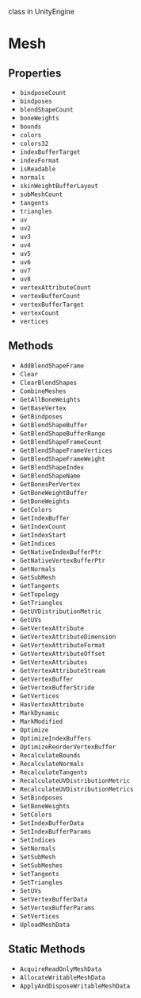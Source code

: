 class in UnityEngine
# Mesh

## Properties
- `bindposeCount`
- `bindposes`
- `blendShapeCount`
- `boneWeights`
- `bounds`
- `colors`
- `colors32`
- `indexBufferTarget`
- `indexFormat`
- `isReadable`
- `normals`
- `skinWeightBufferLayout`
- `subMeshCount`
- `tangents`
- `triangles`
- `uv`
- `uv2`
- `uv3`
- `uv4`
- `uv5`
- `uv6`
- `uv7`
- `uv8`
- `vertexAttributeCount`
- `vertexBufferCount`
- `vertexBufferTarget`
- `vertexCount`
- `vertices`
## Methods
- `AddBlendShapeFrame`
- `Clear`
- `ClearBlendShapes`
- `CombineMeshes`
- `GetAllBoneWeights`
- `GetBaseVertex`
- `GetBindposes`
- `GetBlendShapeBuffer`
- `GetBlendShapeBufferRange`
- `GetBlendShapeFrameCount`
- `GetBlendShapeFrameVertices`
- `GetBlendShapeFrameWeight`
- `GetBlendShapeIndex`
- `GetBlendShapeName`
- `GetBonesPerVertex`
- `GetBoneWeightBuffer`
- `GetBoneWeights`
- `GetColors`
- `GetIndexBuffer`
- `GetIndexCount`
- `GetIndexStart`
- `GetIndices`
- `GetNativeIndexBufferPtr`
- `GetNativeVertexBufferPtr`
- `GetNormals`
- `GetSubMesh`
- `GetTangents`
- `GetTopology`
- `GetTriangles`
- `GetUVDistributionMetric`
- `GetUVs`
- `GetVertexAttribute`
- `GetVertexAttributeDimension`
- `GetVertexAttributeFormat`
- `GetVertexAttributeOffset`
- `GetVertexAttributes`
- `GetVertexAttributeStream`
- `GetVertexBuffer`
- `GetVertexBufferStride`
- `GetVertices`
- `HasVertexAttribute`
- `MarkDynamic`
- `MarkModified`
- `Optimize`
- `OptimizeIndexBuffers`
- `OptimizeReorderVertexBuffer`
- `RecalculateBounds`
- `RecalculateNormals`
- `RecalculateTangents`
- `RecalculateUVDistributionMetric`
- `RecalculateUVDistributionMetrics`
- `SetBindposes`
- `SetBoneWeights`
- `SetColors`
- `SetIndexBufferData`
- `SetIndexBufferParams`
- `SetIndices`
- `SetNormals`
- `SetSubMesh`
- `SetSubMeshes`
- `SetTangents`
- `SetTriangles`
- `SetUVs`
- `SetVertexBufferData`
- `SetVertexBufferParams`
- `SetVertices`
- `UploadMeshData`
## Static Methods
- `AcquireReadOnlyMeshData`
- `AllocateWritableMeshData`
- `ApplyAndDisposeWritableMeshData`
